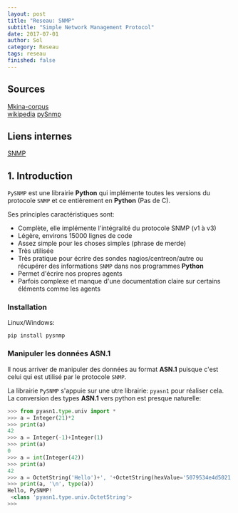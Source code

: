 ```yaml
---
layout: post
title: "Reseau: SNMP"
subtitle: "Simple Network Management Protocol"
date: 2017-07-01
author: Sol
category: Reseau
tags: reseau 
finished: false
---
```


## Sources
[Mkina-corpus](https://makina-corpus.com/blog/metier/2016/initiation-a-snmp-avec-python-pysnmp)  
[wikipedia](https://en.wikipedia.org/wiki/Simple_Network_Management_Protocol)
[pySnmp](http://pysnmp.sourceforge.net/docs/snmp-design.html)

## Liens internes 
[SNMP]()

## 1. Introduction

`PySNMP` est une librairie **Python** qui implémente toutes les versions du protocole `SNMP` et ce entièrement en **Python** (Pas de C).

Ses principles caractéristiques sont:

* Complète, elle implémente l'intégralité du protocole SNMP (v1 à v3)
* Légère, environs 15000 lignes de code
* Assez simple pour les choses simples (phrase de merde)
* Très utilisée 
* Très pratique pour écrire des sondes nagios/centreon/autre ou récupérer des informations `SNMP` dans nos programmes **Python**
* Permet d'écrire nos propres agents
* Parfois complexe et manque d'une documentation claire sur certains éléments comme les agents

### Installation

Linux/Windows:

```
pip install pysnmp
```

### Manipuler les données ASN.1
Il nous arriver de manipuler des données au format **ASN.1** puisque c'est celui qui est utilisé par le protocole `SNMP`. 

La librairie `PySNMP` s'appuie sur une utre librairie: `pyasn1` pour réaliser cela. La conversion des types **ASN.1** vers python est presque naturelle:

```py
>>> from pyasn1.type.univ import *
>>> a = Integer(21)*2
>>> print(a)
42
>>> a = Integer(-1)+Integer(1)
>>> print(a)
0
>>> a = int(Integer(42))
>>> print(a)
42
>>> a = OctetString('Hello')+', '+OctetString(hexValue='5079534e4d5021')
>>> print(a, '\n', type(a))
Hello, PySNMP! 
 <class 'pyasn1.type.univ.OctetString'>
>>> 
```




